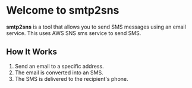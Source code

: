 # Welcome to smtp2sns

**smtp2sns** is a tool that allows you to send SMS messages using an email service. This uses AWS SNS sms service to send SMS.

## How It Works
1. Send an email to a specific address.
2. The email is converted into an SMS.
3. The SMS is delivered to the recipient's phone.
